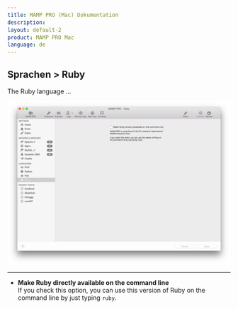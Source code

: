 ```yaml
---
title: MAMP PRO (Mac) Dokumentation
description: 
layout: default-2
product: MAMP PRO Mac
language: de
---
```


## Sprachen > Ruby

The Ruby language ...

![MAMP](Ruby.png)

---

*  **Make Ruby directly available on the command line**  
   If you check this option, you can use this version of Ruby on the command line by just typing `ruby`.

